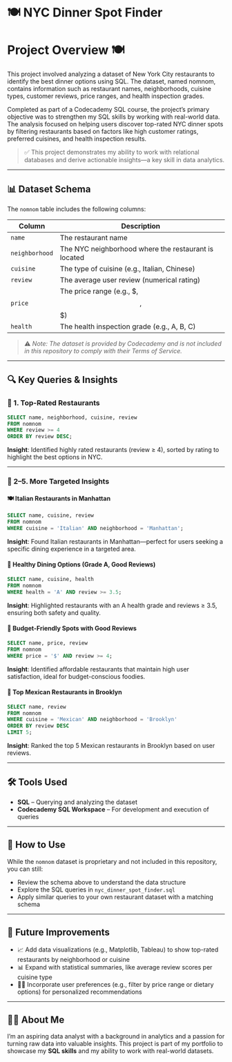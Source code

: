 
# 🍽️ NYC Dinner Spot Finder

# Project Overview 🍽️
This project involved analyzing a dataset of New York City restaurants to identify the best dinner options using SQL. The dataset, named nomnom, contains information such as restaurant names, neighborhoods, cuisine types, customer reviews, price ranges, and health inspection grades.

Completed as part of a Codecademy SQL course, the project’s primary objective was to strengthen my SQL skills by working with real-world data. The analysis focused on helping users discover top-rated NYC dinner spots by filtering restaurants based on factors like high customer ratings, preferred cuisines, and health inspection results.



> ✅ This project demonstrates my ability to work with relational databases and derive actionable insights—a key skill in data analytics.

---

## 📊 Dataset Schema

The `nomnom` table includes the following columns:

| Column        | Description                                         |
|---------------|-----------------------------------------------------|
| `name`        | The restaurant name                                 |
| `neighborhood`| The NYC neighborhood where the restaurant is located|
| `cuisine`     | The type of cuisine (e.g., Italian, Chinese)        |
| `review`      | The average user review (numerical rating)          |
| `price`       | The price range (e.g., $, $$, $$$)                  |
| `health`      | The health inspection grade (e.g., A, B, C)         |

> ⚠️ *Note: The dataset is provided by Codecademy and is not included in this repository to comply with their Terms of Service.*

---

## 🔍 Key Queries & Insights

### 🥇 1. Top-Rated Restaurants
```sql
SELECT name, neighborhood, cuisine, review 
FROM nomnom 
WHERE review >= 4 
ORDER BY review DESC;
```
**Insight**: Identified highly rated restaurants (review ≥ 4), sorted by rating to highlight the best options in NYC.

---

### 🍝 2–5. More Targeted Insights

#### 🍽️ Italian Restaurants in Manhattan
```sql
SELECT name, cuisine, review 
FROM nomnom 
WHERE cuisine = 'Italian' AND neighborhood = 'Manhattan';
```
**Insight**: Found Italian restaurants in Manhattan—perfect for users seeking a specific dining experience in a targeted area.

#### 🥗 Healthy Dining Options (Grade A, Good Reviews)
```sql
SELECT name, cuisine, health 
FROM nomnom 
WHERE health = 'A' AND review >= 3.5;
```
**Insight**: Highlighted restaurants with an A health grade and reviews ≥ 3.5, ensuring both safety and quality.

#### 💸 Budget-Friendly Spots with Good Reviews
```sql
SELECT name, price, review 
FROM nomnom 
WHERE price = '$' AND review >= 4;
```
**Insight**: Identified affordable restaurants that maintain high user satisfaction, ideal for budget-conscious foodies.

#### 🌮 Top Mexican Restaurants in Brooklyn
```sql
SELECT name, review 
FROM nomnom 
WHERE cuisine = 'Mexican' AND neighborhood = 'Brooklyn' 
ORDER BY review DESC 
LIMIT 5;
```
**Insight**: Ranked the top 5 Mexican restaurants in Brooklyn based on user reviews.

---

## 🛠️ Tools Used

- **SQL** – Querying and analyzing the dataset  
- **Codecademy SQL Workspace** – For development and execution of queries

---

## 🚀 How to Use

While the `nomnom` dataset is proprietary and not included in this repository, you can still:

- Review the schema above to understand the data structure  
- Explore the SQL queries in `nyc_dinner_spot_finder.sql`  
- Apply similar queries to your own restaurant dataset with a matching schema

---

## 🌟 Future Improvements

- 📈 Add data visualizations (e.g., Matplotlib, Tableau) to show top-rated restaurants by neighborhood or cuisine  
- 📊 Expand with statistical summaries, like average review scores per cuisine type  
- 🧑‍🍳 Incorporate user preferences (e.g., filter by price range or dietary options) for personalized recommendations  

---

## 👨‍💻 About Me

I’m an aspiring data analyst with a background in analytics and a passion for turning raw data into valuable insights. This project is part of my portfolio to showcase my **SQL skills** and my ability to work with real-world datasets.

